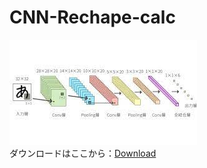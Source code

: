 # CNN-Rechape-calc
![image](https://github.com/hihimamuLab/CNN-Shape/blob/main/%E3%83%80%E3%82%A6%E3%83%B3%E3%83%AD%E3%83%BC%E3%83%89%20.png)  
ダウンロードはここから：[Download](https://github.com/hihimamuLab/CNN-Shape/releases/tag/v1.0)

